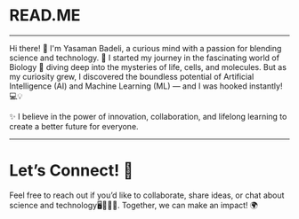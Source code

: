 # READ.ME

---
Hi there! 👋 I'm Yasaman Badeli, a curious mind with a passion for blending science and technology. 🌱 I started my journey in the fascinating world of Biology 🧬 diving deep into the mysteries of life, cells, and molecules. But as my curiosity grew, I discovered the boundless potential of Artificial Intelligence (AI) and Machine Learning (ML) — and I was hooked instantly! 💻💡

✨ I believe in the power of innovation, collaboration, and lifelong learning to create a better future for everyone.

---
# Let’s Connect! 💬
Feel free to reach out if you’d like to collaborate, share ideas, or chat about science and technology🖥️💬👩‍💻. Together, we can make an impact! 🌍
